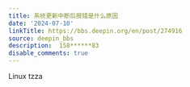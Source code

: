 ```yaml
---
title: 系统更新中断后报错是什么原因
date: '2024-07-10'
linkTitle: https://bbs.deepin.org/en/post/274916
source: deepin_bbs
description:  158******83 
disable_comments: true
---
```

Linux tzza
